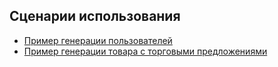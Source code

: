 ## Сценарии использования

- [Пример генерации пользователей](1.md)
- [Пример генерации товара с торговыми предложениями](2.md)